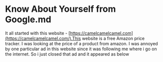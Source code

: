 # Know About Yourself from Google.md

It all started with this website - [https://camelcamelcamel.com](https://camelcamelcamel.com/).This website is a free Amazon price tracker. I was looking at the price of a product from amazon. I was annoyed by one particular ad in this website since it was following me where i go on the internet. So i just closed that ad and it appeared as below

